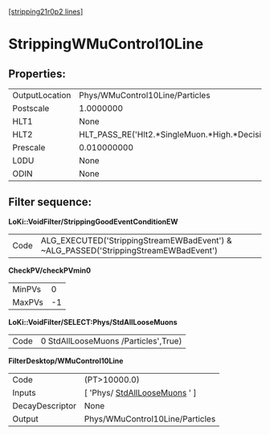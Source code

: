 [[stripping21r0p2 lines]](./stripping21r0p2-index)

# StrippingWMuControl10Line

## Properties:

|                |                                                    |
|----------------|----------------------------------------------------|
| OutputLocation | Phys/WMuControl10Line/Particles                    |
| Postscale      | 1.0000000                                          |
| HLT1           | None                                               |
| HLT2           | HLT_PASS_RE('Hlt2.\*SingleMuon.\*High.\*Decision') |
| Prescale       | 0.010000000                                        |
| L0DU           | None                                               |
| ODIN           | None                                               |

## Filter sequence:

**LoKi::VoidFilter/StrippingGoodEventConditionEW**

|      |                                                                                       |
|------|---------------------------------------------------------------------------------------|
| Code | ALG_EXECUTED('StrippingStreamEWBadEvent') & \~ALG_PASSED('StrippingStreamEWBadEvent') |

**CheckPV/checkPVmin0**

|        |     |
|--------|-----|
| MinPVs | 0   |
| MaxPVs | -1  |

**LoKi::VoidFilter/SELECT:Phys/StdAllLooseMuons**

|      |                                      |
|------|--------------------------------------|
| Code | 0 StdAllLooseMuons /Particles',True) |

**FilterDesktop/WMuControl10Line**

|                 |                                                                       |
|-----------------|-----------------------------------------------------------------------|
| Code            | (PT\>10000.0)                                                         |
| Inputs          | [ 'Phys/ [StdAllLooseMuons](./stripping21r0p2-stdallloosemuons) ' ] |
| DecayDescriptor | None                                                                  |
| Output          | Phys/WMuControl10Line/Particles                                       |
